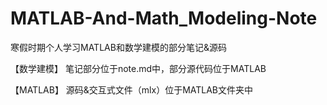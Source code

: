 # MATLAB-And-Math_Modeling-Note
寒假时期个人学习MATLAB和数学建模的部分笔记&amp;源码

【数学建模】
笔记部分位于note.md中，部分源代码位于MATLAB

【MATLAB】
源码&交互式文件（mlx）位于MATLAB文件夹中
